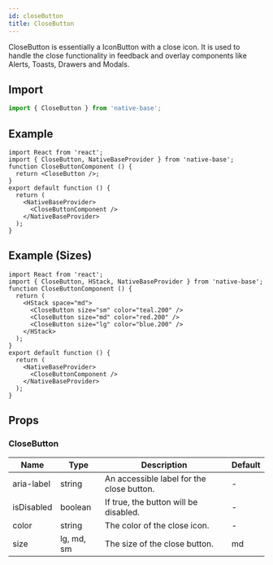 ```yaml
---
id: closeButton
title: CloseButton
---
```


CloseButton is essentially a IconButton with a close icon. It is used to handle the close functionality in feedback and overlay components like Alerts, Toasts, Drawers and Modals.

## Import

```jsx
import { CloseButton } from 'native-base';
```

## Example

```SnackPlayer name=CloseButton%20Example
import React from 'react';
import { CloseButton, NativeBaseProvider } from 'native-base';
function CloseButtonComponent () {
  return <CloseButton />;
}
export default function () {
  return (
    <NativeBaseProvider>
      <CloseButtonComponent />
    </NativeBaseProvider>
  );
}
```

## Example (Sizes)

```SnackPlayer name=CloseButton%20Example(Sizes)
import React from 'react';
import { CloseButton, HStack, NativeBaseProvider } from 'native-base';
function CloseButtonComponent () {
  return (
    <HStack space="md">
      <CloseButton size="sm" color="teal.200" />
      <CloseButton size="md" color="red.200" />
      <CloseButton size="lg" color="blue.200" />
    </HStack>
  );
}
export default function () {
  return (
    <NativeBaseProvider>
      <CloseButtonComponent />
    </NativeBaseProvider>
  );
}
```

## Props

### CloseButton

| Name       | Type       | Description                               | Default |
| ---------- | ---------- | ----------------------------------------- | ------- |
| aria-label | string     | An accessible label for the close button. | -       |
| isDisabled | boolean    | If true, the button will be disabled.     | -       |
| color      | string     | The color of the close icon.              | -       |
| size       | lg, md, sm | The size of the close button.             | md      |
